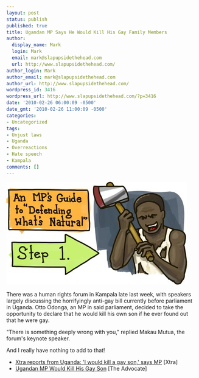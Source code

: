 ```yaml
---
layout: post
status: publish
published: true
title: Ugandan MP Says He Would Kill His Gay Family Members
author:
  display_name: Mark
  login: Mark
  email: mark@slapupsidethehead.com
  url: http://www.slapupsidethehead.com/
author_login: Mark
author_email: mark@slapupsidethehead.com
author_url: http://www.slapupsidethehead.com/
wordpress_id: 3416
wordpress_url: http://www.slapupsidethehead.com/?p=3416
date: '2010-02-26 06:00:09 -0500'
date_gmt: '2010-02-26 11:00:09 -0500'
categories:
- Uncategorized
tags:
- Unjust laws
- Uganda
- Overreactions
- Hate speech
- Kampala
comments: []
---
```

![](/wp-content/media/2010/02/batshit-freakin-insane.jpg "Step 1: GO COMPLETELY AND UNNATURALLY INSANE")

There was a human rights forum in Kampala late last week, with speakers largely discussing the horrifyingly anti-gay bill currently before parliament in Uganda. Otto Odonga, an MP in said parliament, decided to take the opportunity to declare that he would kill his own son if he ever found out that he were gay.

"There is something deeply wrong with you," replied Makau Mutua, the forum's keynote speaker.

And I really have nothing to add to that!

- [Xtra reports from Uganda: 'I would kill a gay son,' says MP](http://www.xtra.ca/public/National/Xtra_reports_from_Uganda_I_would_kill_a_gay_son_says_MP-8266.aspx) [Xtra]
- [Ugandan MP Would Kill His Gay Son](http://www.advocate.com/News/Daily_News/2010/02/19/Ugandan_MP_Would_Kill_Son_if_He_Were_Gay/) [The Advocate]
